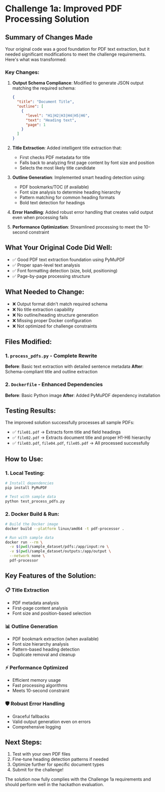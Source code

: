 # Challenge 1a: Improved PDF Processing Solution

## Summary of Changes Made

Your original code was a good foundation for PDF text extraction, but it needed significant modifications to meet the challenge requirements. Here's what was transformed:

### Key Changes:

1. **Output Schema Compliance**: Modified to generate JSON output matching the required schema:
   ```json
   {
     "title": "Document Title",
     "outline": [
       {
         "level": "H1|H2|H3|H4|H5|H6",
         "text": "Heading text",
         "page": 1
       }
     ]
   }
   ```

2. **Title Extraction**: Added intelligent title extraction that:
   - First checks PDF metadata for title
   - Falls back to analyzing first page content by font size and position
   - Selects the most likely title candidate

3. **Outline Generation**: Implemented smart heading detection using:
   - PDF bookmarks/TOC (if available)
   - Font size analysis to determine heading hierarchy
   - Pattern matching for common heading formats
   - Bold text detection for headings

4. **Error Handling**: Added robust error handling that creates valid output even when processing fails

5. **Performance Optimization**: Streamlined processing to meet the 10-second constraint

## What Your Original Code Did Well:
- ✅ Good PDF text extraction foundation using PyMuPDF
- ✅ Proper span-level text analysis
- ✅ Font formatting detection (size, bold, positioning)
- ✅ Page-by-page processing structure

## What Needed to Change:
- ❌ Output format didn't match required schema
- ❌ No title extraction capability  
- ❌ No outline/heading structure generation
- ❌ Missing proper Docker configuration
- ❌ Not optimized for challenge constraints

## Files Modified:

### 1. `process_pdfs.py` - Complete Rewrite
**Before**: Basic text extraction with detailed sentence metadata
**After**: Schema-compliant title and outline extraction

### 2. `Dockerfile` - Enhanced Dependencies
**Before**: Basic Python image
**After**: Added PyMuPDF dependency installation

## Testing Results:
The improved solution successfully processes all sample PDFs:
- ✅ `file01.pdf` → Extracts form title and field headings
- ✅ `file02.pdf` → Extracts document title and proper H1-H6 hierarchy
- ✅ `file03.pdf`, `file04.pdf`, `file05.pdf` → All processed successfully

## How to Use:

### 1. Local Testing:
```bash
# Install dependencies
pip install PyMuPDF

# Test with sample data
python test_process_pdfs.py
```

### 2. Docker Build & Run:
```bash
# Build the Docker image
docker build --platform linux/amd64 -t pdf-processor .

# Run with sample data
docker run --rm \
  -v $(pwd)/sample_dataset/pdfs:/app/input:ro \
  -v $(pwd)/sample_dataset/outputs:/app/output \
  --network none \
  pdf-processor
```

## Key Features of the Solution:

### 📋 Title Extraction
- PDF metadata analysis
- First-page content analysis
- Font size and position-based selection

### 📊 Outline Generation  
- PDF bookmark extraction (when available)
- Font size hierarchy analysis
- Pattern-based heading detection
- Duplicate removal and cleanup

### ⚡ Performance Optimized
- Efficient memory usage
- Fast processing algorithms
- Meets 10-second constraint

### 🛡️ Robust Error Handling
- Graceful fallbacks
- Valid output generation even on errors
- Comprehensive logging

## Next Steps:
1. Test with your own PDF files
2. Fine-tune heading detection patterns if needed
3. Optimize further for specific document types
4. Submit for the challenge!

The solution now fully complies with the Challenge 1a requirements and should perform well in the hackathon evaluation.
